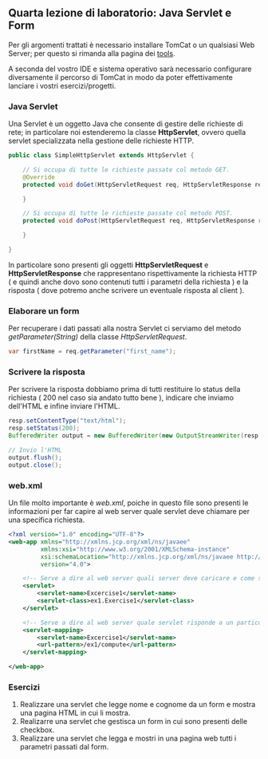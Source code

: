 ## Quarta lezione di laboratorio: Java Servlet e Form
Per gli argomenti trattati è necessario installare TomCat o un qualsiasi Web Server; per questo si rimanda alla pagina dei [tools](https://facco98.github.io/webprog/tools).

A seconda del vostro IDE e sistema operativo sarà necessario configurare diversamente il percorso di TomCat in modo da poter effettivamente lanciare i vostri esercizi/progetti.  

### Java Servlet
Una Servlet è un oggetto Java che consente di gestire delle richieste di rete; in particolare noi estenderemo la classe **HttpServlet**, ovvero quella servlet specializzata nella gestione delle richieste HTTP.  

```java
public class SimpleHttpServlet extends HttpServlet {

    // Si occupa di tutte le richieste passate col metodo GET.
    @Override
    protected void doGet(HttpServletRequest req, HttpServletResponse resp) throws ServletException, IOException{

    }

    // Si occupa di tutte le richieste passate col metodo POST.
    protected void doPost(HttpServletRequest req, HttpServletResponse resp) throws ServletException, IOException{

    }

}
```

In particolare sono presenti gli oggetti **HttpServletRequest** e **HttpServletResponse** che rappresentano rispettivamente la richiesta HTTP ( e quindi anche dovo sono contenuti tutti i parametri della richiesta ) e la risposta ( dove potremo anche scrivere un eventuale risposta al client ).

### Elaborare un form
Per recuperare i dati passati alla nostra Servlet ci serviamo del metodo _getParameter(String)_ della classe _HttpServletRequest_.  

```java
var firstName = req.getParameter("first_name");
```

### Scrivere la risposta
Per scrivere la risposta dobbiamo prima di tutti restituire lo status della richiesta ( 200 nel caso sia andato tutto bene ), indicare che inviamo dell'HTML e infine inviare l'HTML.

```java
resp.setContentType("text/html");
resp.setStatus(200);
BufferedWriter output = new BufferedWriter(new OutputStreamWriter(resp.getOutputStream()));

// Invio l'HTML
output.flush();
output.close();
```

### web.xml
Un file molto importante è _web.xml_,  poiche in questo file sono presenti le informazioni per far capire al web server quale servlet deve chiamare per una specifica richiesta.

```xml
<?xml version="1.0" encoding="UTF-8"?>
<web-app xmlns="http://xmlns.jcp.org/xml/ns/javaee"
         xmlns:xsi="http://www.w3.org/2001/XMLSchema-instance"
         xsi:schemaLocation="http://xmlns.jcp.org/xml/ns/javaee http://xmlns.jcp.org/xml/ns/javaee/web-app_4_0.xsd"
         version="4.0">

    <!-- Serve a dire al web server quali server deve caricare e come si chiamano -->
    <servlet>
        <servlet-name>Excercise1</servlet-name>
        <servlet-class>ex1.Exercise1</servlet-class>
    </servlet>

    <!-- Serve a dire al web server quale servlet risponde a un particolare URL -->
    <servlet-mapping>
        <servlet-name>Excercise1</servlet-name>
        <url-pattern>/ex1/compute</url-pattern>
    </servlet-mapping>

</web-app>
```

### Esercizi
  1. Realizzare una servlet che legge nome e cognome da un form e mostra una pagina HTML in cui li mostra.
  2. Realizarre una servlet che gestisca un form in cui sono presenti delle checkbox.
  3. Realizzare una servlet che legga e mostri in una pagina web tutti i parametri passati dal form.
